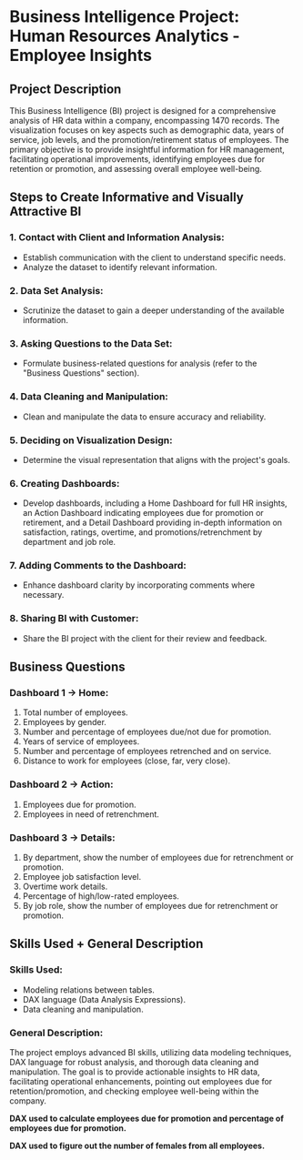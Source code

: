 # Business Intelligence Project: Human Resources Analytics - Employee Insights

## Project Description

This Business Intelligence (BI) project is designed for a comprehensive analysis of HR data within a company, encompassing 1470 records. The visualization focuses on key aspects such as demographic data, years of service, job levels, and the promotion/retirement status of employees. The primary objective is to provide insightful information for HR management, facilitating operational improvements, identifying employees due for retention or promotion, and assessing overall employee well-being.

## Steps to Create Informative and Visually Attractive BI

### 1. Contact with Client and Information Analysis:

- Establish communication with the client to understand specific needs.
- Analyze the dataset to identify relevant information.

### 2. Data Set Analysis:

- Scrutinize the dataset to gain a deeper understanding of the available information.

### 3. Asking Questions to the Data Set:

- Formulate business-related questions for analysis (refer to the "Business Questions" section).

### 4. Data Cleaning and Manipulation:

- Clean and manipulate the data to ensure accuracy and reliability.

### 5. Deciding on Visualization Design:

- Determine the visual representation that aligns with the project's goals.

### 6. Creating Dashboards:

- Develop dashboards, including a Home Dashboard for full HR insights, an Action Dashboard indicating employees due for promotion or retirement, and a Detail Dashboard providing in-depth information on satisfaction, ratings, overtime, and promotions/retrenchment by department and job role.

### 7. Adding Comments to the Dashboard:

- Enhance dashboard clarity by incorporating comments where necessary.

### 8. Sharing BI with Customer:

- Share the BI project with the client for their review and feedback.

## Business Questions

### Dashboard 1 → Home:

1. Total number of employees.
2. Employees by gender.
3. Number and percentage of employees due/not due for promotion.
4. Years of service of employees.
5. Number and percentage of employees retrenched and on service.
6. Distance to work for employees (close, far, very close).

### Dashboard 2 → Action:

1. Employees due for promotion.
2. Employees in need of retrenchment.

### Dashboard 3 → Details:

1. By department, show the number of employees due for retrenchment or promotion.
2. Employee job satisfaction level.
3. Overtime work details.
4. Percentage of high/low-rated employees.
5. By job role, show the number of employees due for retrenchment or promotion.

## Skills Used + General Description

### Skills Used:

- Modeling relations between tables.
- DAX language (Data Analysis Expressions).
- Data cleaning and manipulation.

### General Description:

The project employs advanced BI skills, utilizing data modeling techniques, DAX language for robust analysis, and thorough data cleaning and manipulation. The goal is to provide actionable insights to HR data, facilitating operational enhancements, pointing out employees due for retention/promotion, and checking employee well-being within the company.

**DAX used to calculate employees due for promotion and percentage of employees due for promotion.**

**DAX used to figure out the number of females from all employees.**


